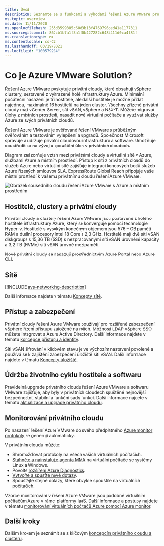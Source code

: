 ```yaml
---
title: Úvod
description: Seznamte se s funkcemi a výhodami řešení Azure VMware pro nasazení a správu úloh na bázi VMware v Azure.
ms.topic: overview
ms.date: 11/11/2020
ms.openlocfilehash: 255d3599385c60d3b13f4769796ced41a1177311
ms.sourcegitcommit: 867cb1b7a1f3a1f0b427282c648d411d0ca4f81f
ms.translationtype: MT
ms.contentlocale: cs-CZ
ms.lasthandoff: 03/19/2021
ms.locfileid: "100579294"
---
```

# <a name="what-is-azure-vmware-solution"></a>Co je Azure VMware Solution?

Řešení Azure VMware poskytuje privátní cloudy, které obsahují vSphere clustery, sestavené z vyhrazené holé infrastruktury Azure. Minimální počáteční nasazení je tři hostitele, ale další hostitele je možné přidat najednou, maximálně 16 hostitelů na jeden cluster.  Všechny zřízené privátní cloudy mají vCenter Server, síti vSAN, vSphere a NSX-T. Můžete migrovat úlohy z místních prostředí, nasadit nové virtuální počítače a využívat služby Azure ze svých privátních cloudů.

Řešení Azure VMware je ověřované řešení VMware s průběžným ověřováním a testováním vylepšení a upgradů. Společnost Microsoft spravuje a udržuje privátní cloudovou infrastrukturu a software. Umožňuje soustředit se na vývoj a spouštění úloh v privátních cloudech. 

Diagram znázorňuje vztah mezi privátními cloudy a virtuální sítě v Azure, službami Azure a místním prostředí. Přístup k síti z privátních cloudů do služeb Azure nebo virtuální sítě zajišťuje integraci koncových bodů služeb Azure řízených smlouvou SLA. ExpressRoute Global Reach připojuje vaše místní prostředí k vašemu privátnímu cloudu řešení Azure VMware. 

![Obrázek sousedního cloudu řešení Azure VMware s Azure a místním prostředím](./media/adjacency-overview-drawing-final.png)

## <a name="hosts-clusters-and-private-clouds"></a>Hostitelé, clustery a privátní cloudy

Privátní cloudy a clustery řešení Azure VMware jsou postavené z holého hostitele infrastruktury Azure, který se konverguje pomocí technologie Hyper-v. Hostitelé s vysokým konečným objemem jsou 576 – GB paměti RAM a duální procesory Intel 18 Core a 2,3 GHz. Hostitelé mají dvě síti vSAN diskgroups s 15,36 TB (SSD) s nezpracovanými síti vSAN úrovněmi kapacity a 3,2 TB (NVMe) síti vSAN úrovně mezipaměti.

Nové privátní cloudy se nasazují prostřednictvím Azure Portal nebo Azure CLI.

## <a name="networking"></a>Sítě

[!INCLUDE [avs-networking-description](includes/azure-vmware-solution-networking-description.md)]

Další informace najdete v tématu [Koncepty sítě](concepts-networking.md).

## <a name="access-and-security"></a>Přístup a zabezpečení

Privátní cloudy řešení Azure VMware používají pro rozšířené zabezpečení vSphere řízení přístupu založené na rolích. Možnosti LDAP vSphere SSO můžete integrovat s Azure Active Directory. Další informace najdete v tématu [koncepce přístupu a identity](concepts-identity.md).  

Síti vSAN šifrování v klidovém stavu je ve výchozím nastavení povolené a používá se k zajištění zabezpečení úložiště síti vSAN. Další informace najdete v tématu [Koncepty úložiště](concepts-storage.md).

## <a name="host-and-software-lifecycle-maintenance"></a>Údržba životního cyklu hostitele a softwaru

Pravidelná upgrade privátního cloudu řešení Azure VMware a softwaru VMware zajišťuje, aby byly v privátních cloudech spuštěné nejnovější bezpečnostní, stabilní a funkční sady funkcí. Další informace najdete v tématu [aktualizace a upgrade privátního cloudu](concepts-upgrades.md).

## <a name="monitoring-your-private-cloud"></a>Monitorování privátního cloudu

Po nasazení řešení Azure VMware do svého předplatného [Azure monitor protokoly](../azure-monitor/overview.md) se generují automaticky. 

V privátním cloudu můžete:
- Shromažďovat protokoly na všech vašich virtuálních počítačích.
- [Stáhněte a nainstalujte agenta MMA](../azure-monitor/agents/log-analytics-agent.md#installation-options) na virtuální počítače se systémy Linux a Windows.
- Povolte [rozšíření Azure Diagnostics](../azure-monitor/agents/diagnostics-extension-overview.md).
- [Vytvořte a spusťte nové dotazy](../azure-monitor/logs/data-platform-logs.md#log-queries).
- Spouštějte stejné dotazy, které obvykle spouštíte na virtuálních počítačích.

Vzorce monitorování v řešení Azure VMware jsou podobné virtuálním počítačům Azure v rámci platformy IaaS. Další informace a postupy najdete v tématu [monitorování virtuálních počítačů Azure pomocí Azure monitor](../azure-monitor/vm/monitor-vm-azure.md).

## <a name="next-steps"></a>Další kroky

Dalším krokem je seznámit se s klíčovým [koncepcím privátního cloudu a clusteru](concepts-private-clouds-clusters.md).

<!-- LINKS - external -->

<!-- LINKS - internal -->
[concepts-private-clouds-clusters]: ./concepts-private-clouds-clusters.md
